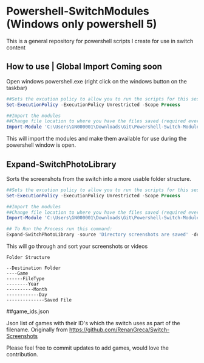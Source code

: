 # Powershell-SwitchModules (Windows only powershell 5)
This is a general repository for powershell scripts I create for use in switch content

## How to use | Global Import Coming soon

Open windows powershell.exe (right click on the windows button on the taskbar)

```PowerShell
##Sets the excution policy to allow you to run the scripts for this session (required everytime)
Set-ExecutionPolicy -ExecutionPolicy Unrestricted -Scope Process

##Import the modules
##Change file location to where you have the files saved (required everytime)
Import-Module 'C:\Users\GN000001\Downloads\Git\Powershell-Switch-Modules\'
```

This will import the modules and make them available for use during the powershell window is open.


## Expand-SwitchPhotoLibrary
Sorts the screenshots from the switch into a more usable folder structure.


```PowerShell
##Sets the excution policy to allow you to run the scripts for this session (required everytime)
Set-ExecutionPolicy -ExecutionPolicy Unrestricted -Scope Process

##Import the modules
##Change file location to where you have the files saved (required everytime)
Import-Module 'C:\Users\GN000001\Downloads\Git\Powershell-Switch-Modules\Expand-SwitchPhotoLibrary\Expand-SwitchPhotoLibrary.ps1'
```

```PowerShell
## To Run the Process run this command:
Expand-SwitchPhotoLibrary -source 'Directory screenshots are saved' -destination 'Directory you want them moved to when they are sorted' -gameListFile 'Directory game_ids.json is saved'
```
This will go through and sort your screenshots or videos

```
Folder Structure

--Destination Folder
----Game
------FileType
--------Year
----------Month
------------Day
--------------Saved File

```
##game_ids.json

Json list of games with their ID's which the switch uses as part of the filename.
Originally from https://github.com/RenanGreca/Switch-Screenshots 

Please feel free to commit updates to add games, would love the contribution.

